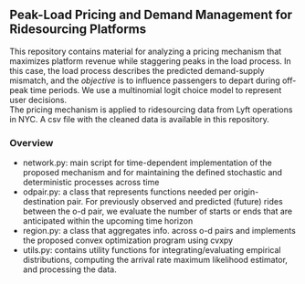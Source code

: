 ## Peak-Load Pricing and Demand Management for Ridesourcing Platforms
This repository contains material for analyzing a pricing mechanism that maximizes platform revenue while staggering peaks in the load process. In this case, the load process describes the predicted demand-supply mismatch, and the *objective* is to influence passengers to depart during off-peak time periods. We use a multinomial logit choice model to represent user decisions.\
The pricing mechanism is applied to ridesourcing data from Lyft operations in NYC. A csv file with the cleaned data is available in this repository.

### Overview
  * network.py: main script for time-dependent implementation of the proposed mechanism and for maintaining the defined stochastic and deterministic processes across time
  * odpair.py: a class that represents functions needed per origin-destination pair. For previously observed and predicted (future) rides between the o-d pair, we evaluate the number of starts or ends that are anticipated within the upcoming time horizon
  * region.py: a class that aggregates info. across o-d pairs and implements the proposed convex optimization program using cvxpy
  * utils.py: contains utility functions for integrating/evaluating empirical distributions, computing the arrival rate maximum likelihood estimator, and processing the data.
  
